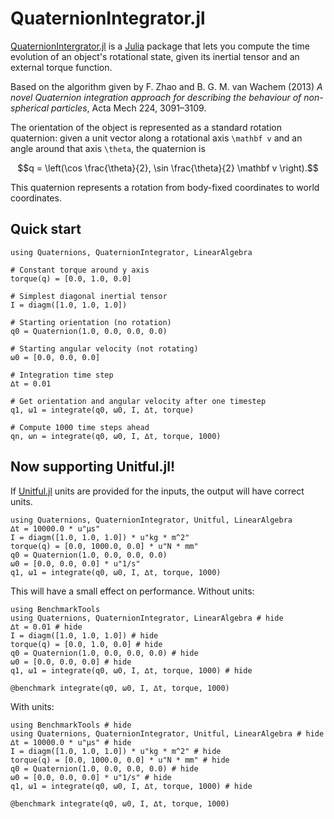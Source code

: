 
# QuaternionIntegrator.jl

[QuaternionIntergrator.jl](https://github.com/dronir/QuaternionIntegrator.jl) is a
[Julia](https://julialang.org) package that lets you compute the time evolution of an
object's rotational state, given its inertial tensor and an external torque function.

Based on the algorithm given by F. Zhao and B. G. M. van Wachem (2013) _A novel Quaternion
integration approach for describing the behaviour of non-spherical particles_, Acta Mech
224, 3091–3109.

The orientation of the object is represented as a standard rotation quaternion: given a
unit vector along a rotational axis ``\mathbf v`` and an angle around that axis ``\theta``,
the quaternion is

```math
q = \left(\cos \frac{\theta}{2}, \sin \frac{\theta}{2} \mathbf v \right).
```

This quaternion represents a rotation from body-fixed coordinates to world coordinates.

## Quick start

```@example
using Quaternions, QuaternionIntegrator, LinearAlgebra

# Constant torque around y axis
torque(q) = [0.0, 1.0, 0.0]

# Simplest diagonal inertial tensor
I = diagm([1.0, 1.0, 1.0])

# Starting orientation (no rotation)
q0 = Quaternion(1.0, 0.0, 0.0, 0.0)

# Starting angular velocity (not rotating)
ω0 = [0.0, 0.0, 0.0]

# Integration time step
∆t = 0.01

# Get orientation and angular velocity after one timestep
q1, ω1 = integrate(q0, ω0, I, ∆t, torque)

# Compute 1000 time steps ahead
qn, ωn = integrate(q0, ω0, I, ∆t, torque, 1000)
```


## Now supporting Unitful.jl!

If [Unitful.jl](https://github.com/PainterQubits/Unitful.jl) units are provided for the
inputs, the output will have correct units.


```@example
using Quaternions, QuaternionIntegrator, Unitful, LinearAlgebra
∆t = 10000.0 * u"µs"
I = diagm([1.0, 1.0, 1.0]) * u"kg * m^2"
torque(q) = [0.0, 1000.0, 0.0] * u"N * mm"
q0 = Quaternion(1.0, 0.0, 0.0, 0.0)
ω0 = [0.0, 0.0, 0.0] * u"1/s"
q1, ω1 = integrate(q0, ω0, I, ∆t, torque, 1000)
```

This will have a small effect on performance. Without units:

```@example
using BenchmarkTools
using Quaternions, QuaternionIntegrator, LinearAlgebra # hide
∆t = 0.01 # hide
I = diagm([1.0, 1.0, 1.0]) # hide
torque(q) = [0.0, 1.0, 0.0] # hide
q0 = Quaternion(1.0, 0.0, 0.0, 0.0) # hide
ω0 = [0.0, 0.0, 0.0] # hide
q1, ω1 = integrate(q0, ω0, I, ∆t, torque, 1000) # hide

@benchmark integrate(q0, ω0, I, ∆t, torque, 1000)
```

With units:

```@example
using BenchmarkTools # hide
using Quaternions, QuaternionIntegrator, Unitful, LinearAlgebra # hide
∆t = 10000.0 * u"µs" # hide
I = diagm([1.0, 1.0, 1.0]) * u"kg * m^2" # hide
torque(q) = [0.0, 1000.0, 0.0] * u"N * mm" # hide
q0 = Quaternion(1.0, 0.0, 0.0, 0.0) # hide
ω0 = [0.0, 0.0, 0.0] * u"1/s" # hide
q1, ω1 = integrate(q0, ω0, I, ∆t, torque, 1000) # hide

@benchmark integrate(q0, ω0, I, ∆t, torque, 1000)

```




